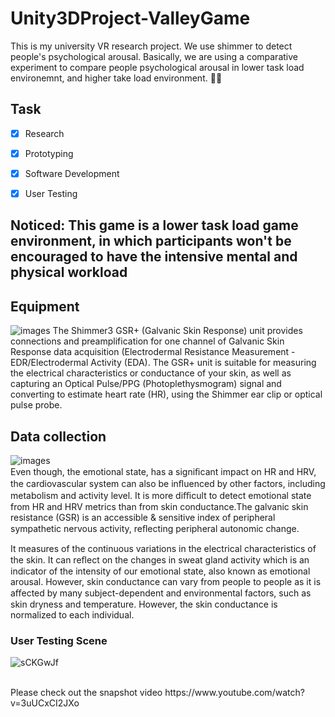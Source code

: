# Unity3DProject-ValleyGame
This is my university VR research project. We use shimmer to detect people's psychological arousal. Basically, we are using a comparative experiment to compare people psychological arousal in lower task load environemnt, and higher take load environment. 🥳🥳 <br/>
## Task 
- [x] Research 
- [x] Prototyping 
- [x] Software Development 
- [x] User Testing 


## Noticed: This game is a lower task load game environment, in which participants won't be encouraged to have the intensive mental and physical workload 


## Equipment 
![images](https://user-images.githubusercontent.com/42711913/69894242-c0c6c500-1368-11ea-9192-bf535e1b4ef9.jpeg)
The Shimmer3 GSR+ (Galvanic Skin Response) unit provides connections and preamplification for one channel of Galvanic Skin Response data acquisition (Electrodermal Resistance Measurement - EDR/Electrodermal Activity (EDA). The GSR+ unit is suitable for measuring the electrical characteristics or conductance of your skin, as well as capturing an Optical Pulse/PPG (Photoplethysmogram) signal and converting to estimate heart rate (HR), using the Shimmer ear clip or optical pulse probe.
## Data collection  
![images](https://user-images.githubusercontent.com/42711913/69894256-ee137300-1368-11ea-94de-f0c4a3840c3d.png)
<br/>
Even though, the emotional state, has a signiﬁcant impact on HR and HRV, the cardiovascular system can also be inﬂuenced by other factors, including metabolism and activity level. It is more diﬃcult to detect emotional state from HR and HRV metrics than from skin conductance.The galvanic skin resistance (GSR) is an accessible & sensitive index of peripheral sympathetic nervous activity, reﬂecting peripheral autonomic change.

It measures of the continuous variations in the electrical characteristics of the skin. It can reﬂect on the changes in sweat gland activity which is an indicator of the intensity of our emotional state, also known as emotional arousal. However, skin conductance can vary from people to people as it is aﬀected by many subject-dependent and environmental factors, such as skin dryness and temperature. However, the skin conductance is normalized to each individual. 



### User Testing Scene 
![sCKGwJf](https://user-images.githubusercontent.com/42711913/69894328-09cb4900-136a-11ea-8ae9-f2a8a94dc127.png)

<br/>
Please check out the snapshot video https://www.youtube.com/watch?v=3uUCxCI2JXo
